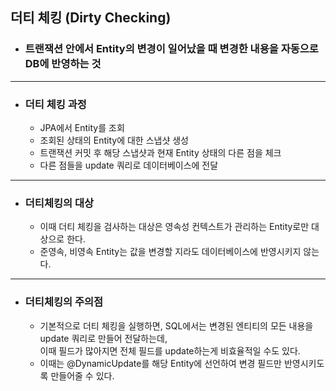 ## 더티 체킹 (Dirty Checking)

- ### 트랜잭션 안에서 Entity의 변경이 일어났을 때 변경한 내용을 자동으로 DB에 반영하는 것

---

- ### 더티 체킹 과정
  -  JPA에서 Entity를 조회
  -  조회된 상태의 Entity에 대한 스냅샷 생성
  -  트랜잭션 커밋 후 해당 스냅샷과 현재 Entity 상태의 다른 점을 체크
  -  다른 점들을 update 쿼리로 데이터베이스에 전달

---

- ### 더티체킹의 대상
  - 이때 더티 체킹을 검사하는 대상은 영속성 컨텍스트가 관리하는 Entity로만 대상으로 한다.
  - 준영속, 비영속 Entity는 값을 변경할 지라도 데이터베이스에 반영시키지 않는다.

---
- ### 더티체킹의 주의점
  - 기본적으로 더티 체킹을 실행하면, SQL에서는 변경된 엔티티의 모든 내용을 update 쿼리로 만들어 전달하는데, <br>
    이때 필드가 많아지면 전체 필드를 update하는게 비효율적일 수도 있다.
  - 이때는 @DynamicUpdate를 해당 Entity에 선언하여 변경 필드만 반영시키도록 만들어줄 수 있다. 
